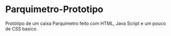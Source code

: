 # Parquimetro-Prototipo
Protótipo de um caixa Parquímetro feito com HTML, Java Script e um pouco de CSS basico.
